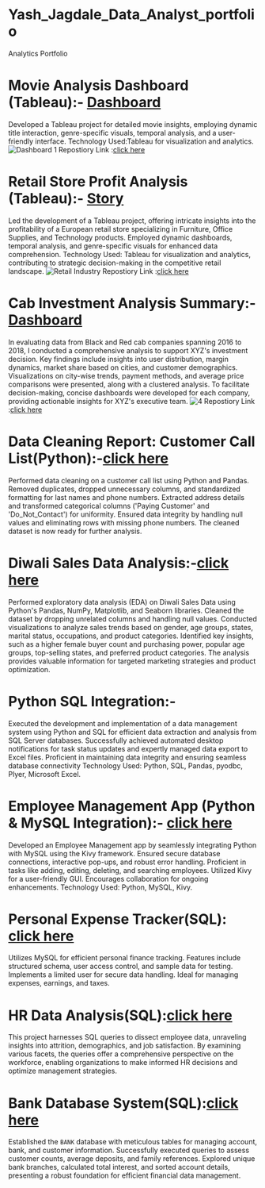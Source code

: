 # Yash_Jagdale_Data_Analyst_portfolio
Analytics Portfolio

# Movie Analysis Dashboard (Tableau):- **[Dashboard](https://yashjagdale0207.github.io/Movies_Analysis_Tableau/)**
Developed a Tableau project for detailed movie insights, employing dynamic title interaction, genre-specific visuals, temporal analysis, and a user-friendly interface.
Technology Used:Tableau for visualization and analytics.
![Dashboard 1](https://github.com/yashjagdale0207/movies-analysis/assets/145290827/56cdd8d6-324d-4ca5-83c4-b4d27035f11f)
Repostiory Link :[click here](https://github.com/yashjagdale0207/Movies_Analysis_Tableau)

# Retail Store Profit Analysis (Tableau):- **[Story](https://yashjagdale0207.github.io/Retail_Industry_Tableau/)**
Led the development of a Tableau project, offering intricate insights into the profitability of a European retail store specializing in Furniture, Office Supplies, and Technology products. Employed dynamic dashboards, temporal analysis, and genre-specific visuals for enhanced data comprehension. Technology Used: Tableau for visualization and analytics, contributing to strategic decision-making in the competitive retail landscape.
![Retail Industry](https://github.com/yashjagdale0207/Tableau_Project1/assets/145290827/f2ae647e-baad-4f1b-9268-c27540b9338d)
Repostiory Link :[click here](https://github.com/yashjagdale0207/Retail_Industry_Tableau)

# Cab Investment Analysis Summary:- **[Dashboard](https://yashjagdale0207.github.io/Cab_Investment_Analysis_Tableau/)**
In evaluating data from Black and Red cab companies spanning 2016 to 2018, I conducted a comprehensive analysis to support XYZ's investment decision. Key findings include insights into user distribution, margin dynamics, market share based on cities, and customer demographics. Visualizations on city-wise trends, payment methods, and average price comparisons were presented, along with a clustered analysis. To facilitate decision-making, concise dashboards were developed for each company, providing actionable insights for XYZ's executive team.
![4](https://github.com/yashjagdale0207/Cab_Investment_Analysis_Tableau/assets/145290827/bd912652-3d27-4535-b203-be633e330b5a)
Repostiory Link :[click here](https://github.com/yashjagdale0207/Cab_Investment_Analysis_Tableau)

# Data Cleaning Report: Customer Call List(Python):-**[click here](https://github.com/yashjagdale0207/Data_Cleaning_Report_Customer_Call_List_Python)**
Performed data cleaning on a customer call list using Python and Pandas. Removed duplicates, dropped unnecessary columns, and standardized formatting for last names and phone numbers. Extracted address details and transformed categorical columns ('Paying Customer' and 'Do_Not_Contact') for uniformity. Ensured data integrity by handling null values and eliminating rows with missing phone numbers. The cleaned dataset is now ready for further analysis.


# Diwali Sales Data Analysis:-**[click here](https://github.com/yashjagdale0207/Diwali_Sales_Data_Analysis_Python)**
Performed exploratory data analysis (EDA) on Diwali Sales Data using Python's Pandas, NumPy, Matplotlib, and Seaborn libraries. Cleaned the dataset by dropping unrelated columns and handling null values. Conducted visualizations to analyze sales trends based on gender, age groups, states, marital status, occupations, and product categories. Identified key insights, such as a higher female buyer count and purchasing power, popular age groups, top-selling states, and preferred product categories. The analysis provides valuable information for targeted marketing strategies and product optimization.

# Python SQL Integration:- 
Executed the development and implementation of a data management system using Python and SQL for efficient data extraction and analysis from SQL Server databases. Successfully achieved automated desktop notifications for task status updates and expertly managed data export to Excel files. Proficient in maintaining data integrity and ensuring seamless database connectivity
Technology Used: Python, SQL, Pandas, pyodbc, Plyer, Microsoft Excel.

# Employee Management App (Python & MySQL Integration):- **[click here](https://github.com/yashjagdale0207/Employee_Management_App_Python)**
Developed an Employee Management app by seamlessly integrating Python with MySQL using the Kivy framework. Ensured secure database connections, interactive pop-ups, and robust error handling. Proficient in tasks like adding, editing, deleting, and searching employees. Utilized Kivy for a user-friendly GUI. Encourages collaboration for ongoing enhancements.
Technology Used: Python, MySQL, Kivy.

# Personal Expense Tracker(SQL): **[click here](https://github.com/yashjagdale0207/Personal_Expense_Tracker_SQL)**
Utilizes MySQL for efficient personal finance tracking. Features include structured schema, user access control, and sample data for testing. Implements a limited user for secure data handling. Ideal for managing expenses, earnings, and taxes.

# HR Data Analysis(SQL):**[click here](https://github.com/yashjagdale0207/HR_Data_Analysis_SQL)**
This project harnesses SQL queries to dissect employee data, unraveling insights into attrition, demographics, and job satisfaction. By examining various facets, the queries offer a comprehensive perspective on the workforce, enabling organizations to make informed HR decisions and optimize management strategies.

# Bank Database System(SQL):**[click here](https://github.com/yashjagdale0207/Bank_Database_System_SQL)**
Established the `BANK` database with meticulous tables for managing account, bank, and customer information. Successfully executed queries to assess customer counts, average deposits, and family references. Explored unique bank branches, calculated total interest, and sorted account details, presenting a robust foundation for efficient financial data management.
